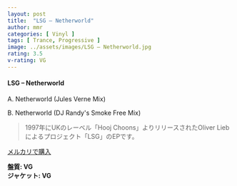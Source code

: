 ```yaml
---
layout: post
title:  "LSG – Netherworld"
author: mmr
categories: [ Vinyl ]
tags: [ Trance, Progressive ]
image: ../assets/images/LSG – Netherworld.jpg
rating: 3.5
v-rating: VG
---
```


#### LSG – Netherworld

A. Netherworld (Jules Verne Mix)

B. Netherworld (DJ Randy's Smoke Free Mix)

> 1997年にUKのレーベル「Hooj Choons」よりリリースされたOliver Liebによるプロジェクト「LSG」のEPです。


[メルカリで購入](https://jp.mercari.com/item/m39575231114)

<div class="mt-4 mb-4 d-flex align-items-center">
<strong class="mr-1">盤質: VG</strong>
</div>
<div class="mt-4 mb-4 d-flex align-items-center">
<strong class="mr-1">ジャケット: VG</strong>
</div>
